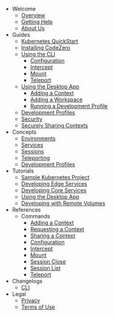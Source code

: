 <!-- Keep the *.md file extensions for broken link checking -->
- Welcome
  - [Overview](/welcome/overview.md)
  - [Getting Help](/welcome/getting-help.md)
  - [About Us](/welcome/about-us.md)
- Guides
  - [Kubernetes QuickStart](/guides/kubernetes-quickstart.md)
  - [Installing CodeZero](/guides/installing.md)
  - [Using the CLI](/guides/using-cli.md)
    - [Configuration](/guides/commands/configuration.md)
    - [Intercept](/guides/commands/intercept.md)
    - [Mount](/guides/commands/mount.md)
    - [Teleport](/guides/commands/teleport.md)
  - [Using the Desktop App](/guides/using-desktop-app.md)
    - [Adding a Context](/guides/usage/adding-a-context.md)
    - [Adding a Workspace](/guides/usage/adding-a-workspace.md)
    - [Running a Development Profile](/guides/usage/running-a-dev-profile.md)
  - [Development Profiles](/guides/development-profiles.md)
  - [Security](/guides/security.md)
  - [Securely Sharing Contexts](/guides/usage/securely-sharing-contexts.md)
- Concepts
  - [Environments](/concepts/environments.md)
  - [Services](/concepts/services.md)
  - [Sessions](/concepts/sessions.md)
  - [Teleporting](/concepts/teleporting.md)
  - [Development Profiles](/concepts/profiles.md)
- Tutorials
  - [Sample Kubernetes Project](/tutorials/sample-project.md)
  - [Developing Edge Services](/tutorials/edge.md)
  - [Developing Core Services](/tutorials/core.md)
  - [Using the Desktop App](/tutorials/desktop-app.md)
  - [Developing with Remote Volumes](/tutorials/mount.md)
- References
  - Commands
    - [Adding a Context](/references/context-add.md)
    - [Requesting a Context](/references/context-request.md)
    - [Sharing a Context](/references/context-share.md)
    - [Configuration](/references/configuration.md)
    - [Intercept](/references/intercept.md)
    - [Mount](/references/mount.md)
    - [Session Close](/references/session-close.md)
    - [Session List](/references/session-list.md)
    - [Teleport](/references/teleport.md)
- Changelogs
  - [CLI](/changelogs/cli.md)
- Legal
  - [Privacy](https://codezero.io/privacy)
  - [Terms of Use](https://codezero.io/terms)
